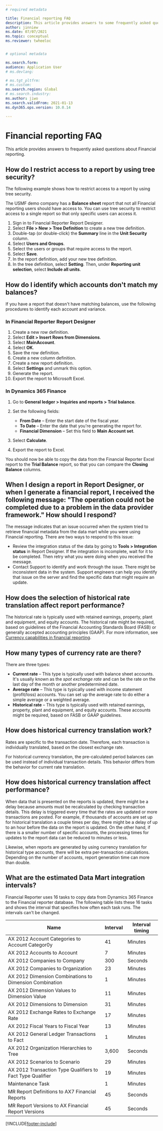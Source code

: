 ```yaml
---
# required metadata

title: Financial reporting FAQ
description: This article provides answers to some frequently asked questions about Financial reporting.
author: jinniew
ms.date: 07/07/2021
ms.topic: conceptual
ms.reviewer: twheeloc


# optional metadata

ms.search.form: 
audience: Application User
# ms.devlang: 

# ms.tgt_pltfrm: 
# ms.custom: 
ms.search.region: Global 
# ms.search.industry: 
ms.author: jiwo
ms.search.validFrom: 2021-01-13
ms.dyn365.ops.version: 10.0.14

---
```


# Financial reporting FAQ

This article provides answers to frequently asked questions about Financial reporting.

## How do I restrict access to a report by using tree security?

The following example shows how to restrict access to a report by using tree security.

The USMF demo company has a **Balance sheet** report that not all Financial reporting users should have access to. You can use tree security to restrict access to a single report so that only specific users can access it.

1. Sign in to Financial Reporter Report Designer.
2. Select **File \> New \> Tree Definition** to create a new tree definition.
3. Double-tap (or double-click) the **Summary** line in the **Unit Security** column.
4. Select **Users and Groups**.
5. Select the users or groups that require access to the report.
6. Select **Save**.
7. In the report definition, add your new tree definition.
8. In the tree definition, select **Setting**. Then, under **Reporting unit selection**, select **Include all units**.

## How do I identify which accounts don't match my balances?

If you have a report that doesn't have matching balances, use the following procedures to identify each account and variance.

### In Financial Reporter Report Designer

1. Create a new row definition.
2. Select **Edit \> Insert Rows from Dimensions**.
3. Select **MainAccount**.
4. Select **OK**.
5. Save the row definition.
6. Create a new column definition.
7. Create a new report definition.
8. Select **Settings** and unmark this option.
9. Generate the report. 
10. Export the report to Microsoft Excel.

### In Dynamics 365 Finance

1. Go to **General ledger \> Inquiries and reports \> Trial balance**.
2. Set the following fields:

    - **From Date** – Enter the start date of the fiscal year.
    - **To Date** – Enter the date that you're generating the report for.
    - **Financial Dimension** – Set this field to **Main Account set**.

3. Select **Calculate**.
4. Export the report to Excel.

You should now be able to copy the data from the Financial Reporter Excel report to the **Trial Balance** report, so that you can compare the **Closing Balance** columns.

## When I design a report in Report Designer, or when I generate a financial report, I received the following message: "The operation could not be completed due to a problem in the data provider framework." How should I respond?

The message indicates that an issue occurred when the system tried to retrieve financial metadata from the data mart while you were using Financial reporting. There are two ways to respond to this issue:

- Review the integration status of the data by going to **Tools \> Integration status** in Report Designer. If the integration is incomplete, wait for it to be completed. Then retry what you were doing when you received the message.
- Contact Support to identify and work through the issue. There might be inconsistent data in the system. Support engineers can help you identify that issue on the server and find the specific data that might require an update.

## How does the selection of historical rate translation affect report performance?

The historical rate is typically used with retained earnings, property, plant and equipment, and equity accounts. The historical rate might be required, based on guidelines of the Financial Accounting Standards Board (FASB) or generally accepted accounting principles (GAAP). For more information, see [Currency capabilities in financial reporting](../dev-itpro/financial-reporting-currency-capability.md).

## How many types of currency rate are there?

There are three types:

- **Current rate** – This type is typically used with balance sheet accounts. It's usually known as the *spot exchange rate* and can be the rate on the last day of the month or another predetermined date.
- **Average rate** – This type is typically used with income statement (profit/loss) accounts. You can set up the average rate to do either a simple average or a weighted average.
- **Historical rate** – This type is typically used with retained earnings, property, plant and equipment, and equity accounts. These accounts might be required, based on FASB or GAAP guidelines.

## How does historical currency translation work?

Rates are specific to the transaction date. Therefore, each transaction is individually translated, based on the closest exchange rate.

For historical currency translation, the pre-calculated period balances can be used instead of individual transaction details. This behavior differs from the behavior for current rate translation.

## How does historical currency translation affect performance?

When data that is presented on the reports is updated, there might be a delay because amounts must be recalculated by checking transaction details. This delay is triggered every time that the rates are updated or more transactions are posted. For example, if thousands of accounts are set up for historical translation a couple times per day, there might be a delay of up to an hour before the data on the report is updated. On the other hand, if there is a smaller number of specific accounts, the processing times for updates to the report data can be reduced to minutes or less.

Likewise, when reports are generated by using currency translation for historical type accounts, there will be extra per-transaction calculations. Depending on the number of accounts, report generation time can more than double.

## What are the estimated Data Mart integration intervals?

Financial Reporter uses 16 tasks to copy data from Dynamics 365 Finance to the Financial reporter database. The following table lists these 16 tasks and shows the interval that specifies how often each task runs. The intervals can't be changed.

| Name                                                       | Interval | Interval timing |
|------------------------------------------------------------|----------|-----------------|
| AX 2012 Account Categories to Account Categor0y            | 41       | Minutes         |
| AX 2012 Accounts to Account                                | 7        | Minutes         |
| AX 2012 Companies to Company                               | 300      | Seconds         |
| AX 2012 Companies to Organization                          | 23       | Minutes         |
| AX 2012 Dimension Combinations to Dimension Combination    | 1        | Minutes         |
| AX 2012 Dimension Values to Dimension Value                | 11       | Minutes         |
| AX 2012 Dimensions to Dimension                            | 31       | Minutes         |
| AX 2012 Exchange Rates to Exchange Rate                    | 17       | Minutes         |
| AX 2012 Fiscal Years to Fiscal Year                        | 13       | Minutes         |
| AX 2012 General Ledger Transactions to Fact                | 1        | Minutes         |
| AX 2012 Organization Hierarchies to Tree                   | 3,600    | Seconds         |
| AX 2012 Scenarios to Scenario                              | 29       | Minutes         |
| AX 2012 Transaction Type Qualifiers to Fact Type Qualifier | 19       | Minutes         |
| Maintenance Task                                           | 1        | Minutes         |
| MR Report Definitions to AX7 Financial Reports             | 45       | Seconds         |
| MR Report Versions to AX Financial Report Versions         | 45       | Seconds         |

[!INCLUDE[footer-include](../../includes/footer-banner.md)]
